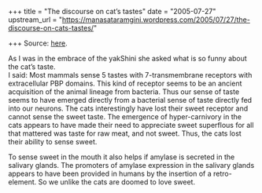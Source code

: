 +++
title = "The discourse on cat’s tastes"
date = "2005-07-27"
upstream_url = "https://manasataramgini.wordpress.com/2005/07/27/the-discourse-on-cats-tastes/"

+++
Source: [here](https://manasataramgini.wordpress.com/2005/07/27/the-discourse-on-cats-tastes/).

As I was in the embrace of the yakShini she asked what is so funny about the cat’s taste.  
I said: Most mammals sense 5 tastes with 7-transmembrane receptors with extracellular PBP domains. This kind of receptor seems to be an ancient acquisition of the animal lineage from bacteria. Thus our sense of taste seems to have emerged directly from a bacterial sense of taste directly fed into our neurons. The cats interestingly have lost their sweet receptor and cannot sense the sweet taste. The emergence of hyper-carnivory in the cats appears to have made their need to appreciate sweet superflous for all that mattered was taste for raw meat, and not sweet. Thus, the cats lost their ability to sense sweet.

To sense sweet in the mouth it also helps if amylase is secreted in the salivary glands. The promoters of amylase expression in the salivary glands appears to have been provided in humans by the insertion of a retro-element. So we unlike the cats are doomed to love sweet.

